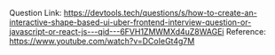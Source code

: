 Question Link: https://devtools.tech/questions/s/how-to-create-an-interactive-shape-based-ui-uber-frontend-interview-question-or-javascript-or-react-js---qid---6FVH1ZMWMXd4uZ8WAGEi
Reference: https://www.youtube.com/watch?v=DCoIeGt4g7M
